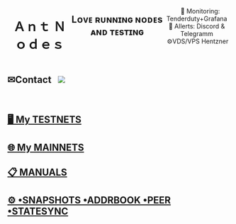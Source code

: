 <h1 align="center">  </h1>
</p>

<div align="center">
  <div style="display: flex; align-items: flex-start;">
  <br />
<h1>Ａｎｔ Ｎｏｄｅｓ</h1>

## Lᴏᴠᴇ ʀᴜɴɴɪɴɢ ɴᴏᴅᴇs ᴀɴᴅ ᴛᴇsᴛɪɴɢ

<br />
&nbsp;&nbsp;&nbsp; 👀 Monitoring: Tenderduty+Grafana  <br /> 🔔 Allerts:  Discord & Telegramm <br /> &nbsp;⚙️VDS/VPS Hentzner 
    <br />
    <br />
  </div>
</div>

## ✉Contact &nbsp;&nbsp;<a href="https://discord.com/users/863083870626250812"><img src="https://img.shields.io/badge/-DISCORD-purple?style=flat&logo=DISCORD&logoColor=white"/></a> 

<br>

## [🖥&nbsp;My TESTNETS](https://github.com/AntNodes/MY-TESTNET)

## [🌐&nbsp;My MAINNETS](https://github.com/AntNodes/MY-MAINNETS)

## [📋&nbsp;MANUALS](https://github.com/AntNodes/MY-MANUALS)

## [⚙ •SNAPSHOTS •ADDRBOOK •PEER •STATESYNC](https://github.com/AntNodes/MY-SNAPSHOTS)

</p>
